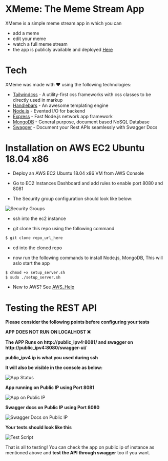 # XMeme: The Meme Stream App

XMeme is a simple meme stream app in which you can 

 - add a meme
 - edit your meme
 - watch a full meme stream
 - the app is publicly available and deployed [Here]

 # Tech

 XMeme was made with ❤️ using the following technologies:

 * [Tailwindcss] - A utility-first css frameworks with css classes to be directly used in markup
 * [Handlebars] - An awesome templating engine
 * [Node.js] - Evented I/O for backend
 * [Express] - Fast Node.js network app framework
 * [MongoDB] - General purpose, document based NoSQL Database
 * [Swagger] - Document your Rest APIs seamlessly with Swagger Docs

 # Installation on AWS EC2 Ubuntu 18.04 x86

- Deploy an AWS EC2 Ubuntu 18.04 x86 VM from AWS Console

- Go to EC2 Instances Dashboard and add rules to enable port 8080 and 8081

- The Security group configuration should look like below:

![Security Groups](https://devrajat.com/XMeme-Readme-Assets/Security_Group_Config.png)

- ssh into the ec2 instance 

- git clone this repo using the following command

```sh
$ git clone repo_url_here
```

- cd into the cloned repo

- now run the following commands to install Node.js, MongoDB, This will aslo start the app

```sh
$ chmod +x setup_server.sh
$ sudo ./setup_server.sh
```

- New to AWS? See [AWS_Help](https://medium.com/serverlessguru/creating-an-aws-ec2-instance-d5cf332fdb0c)

 # Testing the REST API
 
 **Please consider the following points before configuring your tests**

 **APP DOES NOT RUN ON LOCALHOST ❌**

 **The APP Runs on http://public_ipv4:8081/ and swagger on http://public_ipv4:8080/swagger-ui/**

 **public_ipv4 ip is what you used during ssh**

 **It will also be visible in the console as below:**

 ![App Status](https://devrajat.com/XMeme-Readme-Assets/app_status.JPG)

**App running on Public IP using Port 8081**

 ![App on Public IP](https://devrajat.com/XMeme-Readme-Assets/app_publicip.JPG)

**Swagger docs on Public IP using Port 8080**

 ![Swagger Docs on Public IP](https://devrajat.com/XMeme-Readme-Assets/swagger_public_ip.JPG)

 **Your tests should look like this**

 ![Test Script](https://devrajat.com/XMeme-Readme-Assets/test_server.JPG)


 That is all to testing! You can check the app on public ip of instance as mentioned above and **test the API through swagger** too if you want.

 [Tailwindcss]: <https://tailwindcss.com/>
 [handlebars]: <https://www.npmjs.com/package/hbs>
 [Node.js]: <https://nodejs.org/en/>
 [Express]: <https://expressjs.com/>
 [MongoDB]: <https://www.mongodb.com/>
 [Swagger]: <https://swagger.io/>
 [Here]: <https://xmeme-memestream.herokuapp.com/>